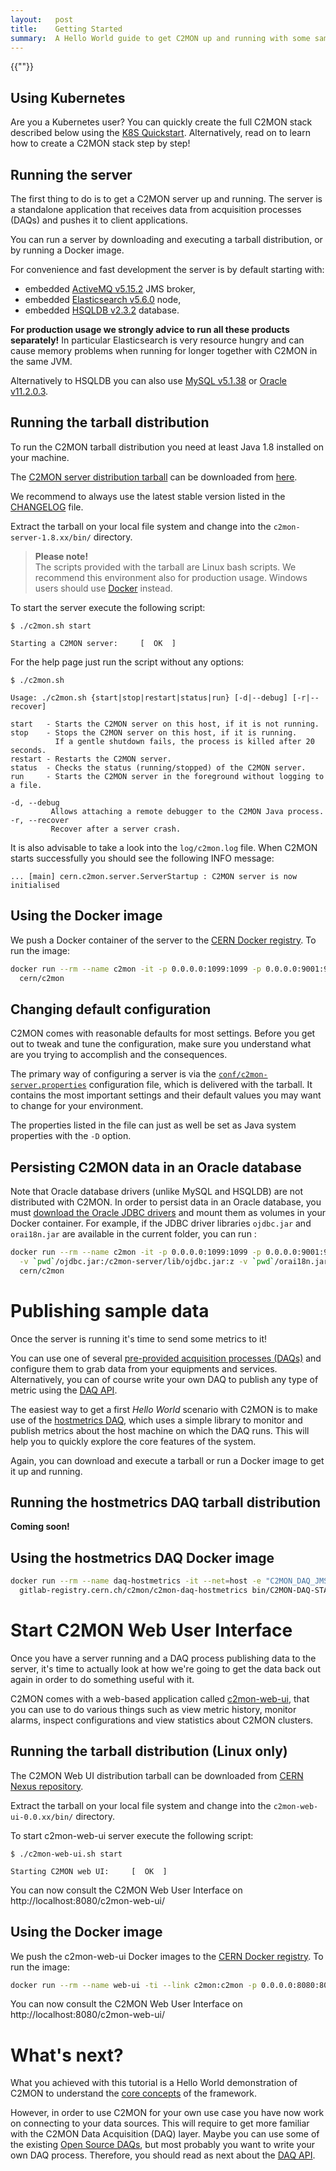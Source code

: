 ```yaml
---
layout:   post
title:    Getting Started
summary:  A Hello World guide to get C2MON up and running with some sample data.
---
```

{{""}}

## Using Kubernetes

Are you a Kubernetes user? You can quickly create the full C2MON stack described below using the [K8S Quickstart](user-guide/kubernetes-configuration). Alternatively, read on to learn how to create a C2MON stack step by step!

## Running the server

The first thing to do is to get a C2MON server up and running. The server is a standalone application that receives data from acquisition processes (DAQs) and pushes it to client applications.

You can run a server by downloading and executing a tarball distribution, or by running a Docker image.

For convenience and fast development the server is by default starting with:

- embedded [ActiveMQ v5.15.2](http://activemq.apache.org/) JMS broker,
- embedded [Elasticsearch v5.6.0](https://www.elastic.co/products/elasticsearch) node,
- embedded [HSQLDB v2.3.2](http://hsqldb.org/) database.

**For production usage we strongly advice to run all these products separately!** In particular Elasticsearch is very resource hungry and can cause memory problems when running for longer together with C2MON in the same JVM.  

Alternatively to HSQLDB you can also use [MySQL v5.1.38](https://www.mysql.com/) or [Oracle v11.2.0.3](http://www.oracle.com/technetwork/database/database-technologies/express-edition/downloads/index.html).


## Running the tarball distribution

To run the C2MON tarball distribution you need at least Java 1.8 installed on your machine.

The [C2MON server distribution tarball](https://nexus.web.cern.ch/nexus/#nexus-search;gav%7Ecern.c2mon.server%7Ec2mon-server%7E%7Etar.gz%7E) can be downloaded from [here](https://nexus.web.cern.ch/nexus/content/groups/public/cern/c2mon/server/c2mon-server/).

We recommend to always use the latest stable version listed in the [CHANGELOG](/about/CHANGELOG/) file.

Extract the tarball on your local file system and change into the `c2mon-server-1.8.xx/bin/` directory.

> **Please note!** <br>
The scripts provided with the tarball are Linux bash scripts. We recommend this environment also for production usage. Windows users should use [Docker](#using-the-docker-image) instead.

To start the server execute the following script:

```
$ ./c2mon.sh start

Starting a C2MON server:     [  OK  ]
```

For the help page just run the script without any options:

```
$ ./c2mon.sh

Usage: ./c2mon.sh {start|stop|restart|status|run} [-d|--debug] [-r|--recover]

start   - Starts the C2MON server on this host, if it is not running.
stop    - Stops the C2MON server on this host, if it is running.
          If a gentle shutdown fails, the process is killed after 20 seconds.
restart - Restarts the C2MON server.
status  - Checks the status (running/stopped) of the C2MON server.
run     - Starts the C2MON server in the foreground without logging to a file.

-d, --debug
         Allows attaching a remote debugger to the C2MON Java process.
-r, --recover
         Recover after a server crash.
```

It is also advisable to take a look into the `log/c2mon.log` file. When C2MON starts successfully you should see the following INFO message:

```
... [main] cern.c2mon.server.ServerStartup : C2MON server is now initialised
```


## Using the Docker image

We push a Docker container of the server to the [CERN Docker registry](https://hub.docker.com/r/cern/c2mon).
To run the image:

```bash
docker run --rm --name c2mon -it -p 0.0.0.0:1099:1099 -p 0.0.0.0:9001:9001 -p 0.0.0.0:61616:61616 -p 0.0.0.0:9200:9200 \
  cern/c2mon
```


## Changing default configuration
C2MON comes with reasonable defaults for most settings.
Before you get out to tweak and tune the configuration, make sure you understand what are you trying to accomplish and the consequences.

The primary way of configuring a server is via the [`conf/c2mon-server.properties`](https://github.com/c2mon/c2mon/blob/master/c2mon-server/distribution/tar/conf/c2mon-server.properties) configuration file, which is delivered with the tarball.
It contains the most important settings and their default values you may want to change for your environment.

The properties listed in the file can just as well be set as Java system properties with the `-D` option.


## Persisting C2MON data in an Oracle database

Note that Oracle database drivers (unlike MySQL and HSQLDB) are not distributed with C2MON. In order to persist data in an Oracle database, you must [download the Oracle JDBC drivers](http://www.oracle.com/technetwork/database/features/jdbc/index.html) and mount them as volumes in your Docker container.
For example, if the JDBC driver libraries ```ojdbc.jar``` and ```orai18n.jar``` are available in the current folder, you can run :

```bash
docker run --rm --name c2mon -it -p 0.0.0.0:1099:1099 -p 0.0.0.0:9001:9001 -p 0.0.0.0:61616:61616 -p 0.0.0.0:9200:9200 \
  -v `pwd`/ojdbc.jar:/c2mon-server/lib/ojdbc.jar:z -v `pwd`/orai18n.jar:/c2mon-server/lib/orai18n.jar:z \
  cern/c2mon
```


# Publishing sample data

Once the server is running it's time to send some metrics to it!

You can use one of several [pre-provided acquisition processes (DAQs)](https://github.com/c2mon?utf8=%E2%9C%93&q=c2mon-daq) and configure them to grab data from your equipments and services. Alternatively, you can of course write your own DAQ to publish any type of metric using the [DAQ API](/user-guide/daq-api).

The easiest way to get a first _Hello World_ scenario with C2MON is to make use of the [hostmetrics DAQ](https://github.com/c2mon/c2mon-daq-hostmetrics), which uses a simple library to monitor and publish metrics about the host machine on which the DAQ runs. This will help you to quickly explore the core features of the system.

Again, you can download and execute a tarball or run a Docker image to get it up and running.

## Running the hostmetrics DAQ tarball distribution

**Coming soon!**

## Using the hostmetrics DAQ Docker image

```bash
docker run --rm --name daq-hostmetrics -it --net=host -e "C2MON_DAQ_JMS_URL=failover:tcp://localhost:61616" \
  gitlab-registry.cern.ch/c2mon/c2mon-daq-hostmetrics bin/C2MON-DAQ-STARTUP.jvm -f P_HOST01
```


# Start C2MON Web User Interface

Once you have a server running and a DAQ process publishing data to the server, it's time to actually look at how we're going to get the data back out again in order to do something useful with it.

C2MON comes with a web-based application called [c2mon-web-ui](http://github.com/c2mon/c2mon-web-ui), that you can use to do various things such as view metric history, monitor alarms, inspect configurations and view statistics about C2MON clusters.


## Running the tarball distribution (Linux only)

The C2MON Web UI distribution tarball can be downloaded from [CERN Nexus repository](https://nexus.web.cern.ch/nexus/content/groups/public/cern/c2mon/web/c2mon-web-ui/).

Extract the tarball on your local file system and change into the `c2mon-web-ui-0.0.xx/bin/` directory.

To start c2mon-web-ui server execute the following script:

```shell
$ ./c2mon-web-ui.sh start

Starting C2MON web UI:     [  OK  ]
```

You can now consult the C2MON Web User Interface on http://localhost:8080/c2mon-web-ui/

## Using the Docker image

We push the c2mon-web-ui Docker images to the [CERN Docker registry](https://hub.docker.com/r/cern/c2mon-web-ui).
To run the image:

```bash
docker run --rm --name web-ui -ti --link c2mon:c2mon -p 0.0.0.0:8080:8080 cern/c2mon-web-ui
```

You can now consult the C2MON Web User Interface on http://localhost:8080/c2mon-web-ui/

<!-- ## Inspecting the data

**TODO**: write a brief section on how to find and interpret metrics using the web interface
 -->

# What's next?
What you achieved with this tutorial is a Hello World demonstration of C2MON to understand the [core concepts](/core-concepts) of the framework.

However, in order to use C2MON for your own use case you have now work on connecting to your data sources. This will require to get more familiar with the C2MON Data Acquisition (DAQ) layer.
Maybe you can use some of the existing [Open Source DAQs](https://github.com/c2mon?utf8=%E2%9C%93&q=c2mon-daq), but most probably you want to write your own DAQ process. Therefore, you should read as next about the [DAQ API](/user-guide/daq-api).
